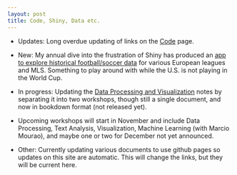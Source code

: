 ```yaml
---
layout: post
title: Code, Shiny, Data etc.
---
```


- Updates: Long overdue updating of links on the [Code](../code) page.

- New: My annual dive into the frustration of Shiny has produced an [app to explore historical football/soccer data](https://micl.shinyapps.io/football/) for various European leagues and MLS.  Something to play around with while the U.S. is not playing in the World Cup.

- In progress: Updating the [Data Processing and Visualization](../workshops) notes by separating it into two workshops, though still a single document, and now in bookdown format (not released yet).

- Upcoming workshops will start in November and include Data Processing, Text Analysis, Visualization, Machine Learning (with Marcio Mourao), and maybe one or two for December not yet announced.

- Other: Currently updating various documents to use github pages so updates on this site are automatic.  This will change the links, but they will be current here.
